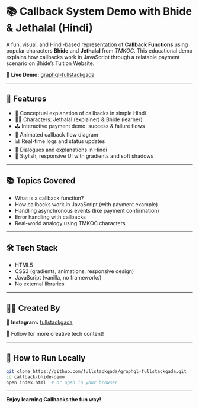 # 📚 Callback System Demo with Bhide & Jethalal (Hindi)

A fun, visual, and Hindi-based representation of **Callback Functions** using popular characters **Bhide** and **Jethalal** from *TMKOC*. This educational demo explains how callbacks work in JavaScript through a relatable payment scenario on Bhide’s Tuition Website.

🔗 **Live Demo:** [graphql-fullstackgada](https://graphql-fullstackgada.netlify.app/)

---

## 🎯 Features

- 🧠 Conceptual explanation of callbacks in simple Hindi
- 🧑‍💼 Characters: Jethalal (explainer) & Bhide (learner)
- 🕹️ Interactive payment demo: success & failure flows
- 🔄 Animated callback flow diagram
- 📊 Real-time logs and status updates
- 💬 Dialogues and explanations in Hindi
- 🌈 Stylish, responsive UI with gradients and soft shadows

---

## 📚 Topics Covered

- What is a callback function?
- How callbacks work in JavaScript (with payment example)
- Handling asynchronous events (like payment confirmation)
- Error handling with callbacks
- Real-world analogy using TMKOC characters

---

## 🛠️ Tech Stack

- HTML5
- CSS3 (gradients, animations, responsive design)
- JavaScript (vanilla, no frameworks)
- No external libraries

---

## 👨‍🎨 Created By

🔗 **Instagram:** [fullstackgada](https://www.instagram.com/fullstackgada/)

🤝 Follow for more creative tech content!

---

## 🧪 How to Run Locally

```bash
git clone https://github.com/fullstackgada/graphql-fullstackgada.git
cd callback-bhide-demo
open index.html  # or open in your browser
```

---

**Enjoy learning Callbacks the fun way!**
